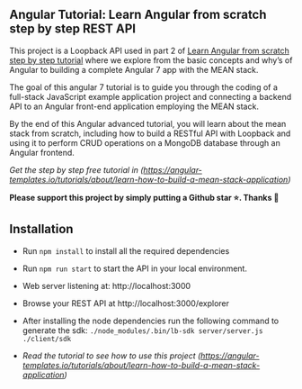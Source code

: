 ## Angular Tutorial: Learn Angular from scratch step by step REST API

This project is a Loopback API used in part 2 of [Learn Angular from scratch step by step tutorial](https://angular-templates.io/tutorials/about/learn-angular-from-scratch-step-by-step) where we explore from the basic concepts and why’s of Angular to building a complete Angular 7 app with the MEAN stack.

The goal of this angular 7 tutorial is to guide you through the coding of a full-stack JavaScript example application project and connecting a backend API to an Angular front-end application employing the MEAN stack.

By the end of this Angular advanced tutorial, you will learn about the mean stack from scratch, including how to build a RESTful API with Loopback and using it to perform CRUD operations on a MongoDB database through an Angular frontend.

*Get the step by step free tutorial in (https://angular-templates.io/tutorials/about/learn-how-to-build-a-mean-stack-application)*

**Please support this project by simply putting a Github star ⭐. Thanks 🙏**


## Installation

- Run `npm install` to install all the required dependencies

- Run `npm run start` to start the API in your local environment.

- Web server listening at: http://localhost:3000

- Browse your REST API at http://localhost:3000/explorer

- After installing the node dependencies run the following command to generate the sdk:
`./node_modules/.bin/lb-sdk server/server.js ./client/sdk`

- *Read the tutorial to see how to use this project (https://angular-templates.io/tutorials/about/learn-how-to-build-a-mean-stack-application)*
